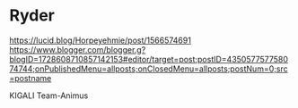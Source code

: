 # Ryder
https://lucid.blog/Horpeyehmie/post/1566574691
https://www.blogger.com/blogger.g?blogID=1728608710857142153#editor/target=post;postID=435057757758074744;onPublishedMenu=allposts;onClosedMenu=allposts;postNum=0;src=postname

KIGALI
Team-Animus
